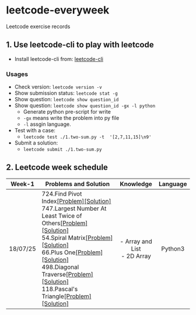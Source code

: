 # leetcode-everyweek
Leetcode exercise records

## 1. Use leetcode-cli to play with leetcode
- Install leetcode-cli from: [leetcode-cli](https://github.com/skygragon/leetcode-cli.git)
###  Usages
- Check version: `leetcode version -v`
- Show submission status: `leetcode stat -g` 
- Show question: `leetcode show question_id`
- Show question: `leetcode show question_id -gx -l python`
    - Generate python pre-script for write
    - `-gx` means write the problem into py file
    - `-l` assgin  language.
- Test with a case:
    - `leetcode test ./1.two-sum.py -t  '[2,7,11,15]\n9'`
- Submit a solution:
    - `leetcode submit ./1.two-sum.py`

## 2. Leetcode week schedule

|Week-1 | Problems and Solution | Knowledge | Language|
|:----:| ------ |:------:|:---------:| 
|18/07/25|724.Find Pivot Index[[Problem]](https://leetcode.com/problems/find-pivot-index/description/)[[Solution]]()<br> 747.Largest Number At Least Twice of Others[[Problem]](https://leetcode.com/problems/largest-number-at-least-twice-of-others/description/)[[Solution]]()<br> 54.Spiral Matrix[[Problem]](https://leetcode.com/problems/spiral-matrix/description/) [[Solution]]()<br> 66.Plus One[[Problem]](https://leetcode.com/problems/plus-one/description/)[[Solution]]() <br> 498.Diagonal Traverse[[Problem]](https://leetcode.com/problems/diagonal-traverse/description/) [[Solution]]()<br> 118.Pascal's Triangle[[Problem]](https://leetcode.com/problems/pascals-triangle/description/)[[Solution]]()<br> |- Array and List<br>- 2D Array <br> |Python3|
